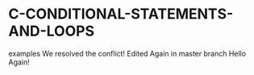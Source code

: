 # C-CONDITIONAL-STATEMENTS-AND-LOOPS
examples
We resolved the conflict!
Edited Again in master branch
Hello Again!

